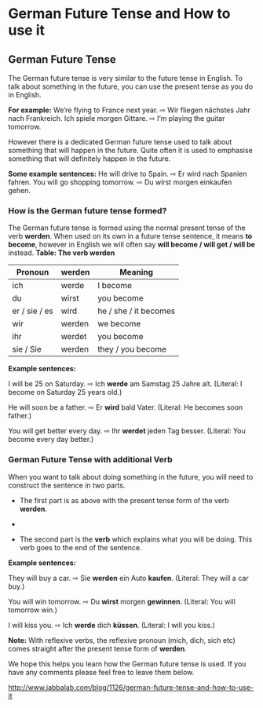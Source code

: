 # German Future Tense and How to use it



## German Future Tense

The German future tense is very similar to the future tense in English. To talk about something in the future, you can use the present tense as you do in English.

**For example:**
We’re flying to France next year. ⇨ Wir fliegen nächstes Jahr nach Frankreich.
Ich spiele morgen Gittare. ⇨ I’m playing the guitar tomorrow.

However there is a dedicated German future tense used to talk about something that will happen in the future. Quite often it is used to emphasise something that will definitely happen in the future.

**Some example sentences:**
He will drive to Spain. ⇨ Er wird nach Spanien fahren.
You will go shopping tomorrow. ⇨ Du wirst morgen einkaufen gehen.

 

### How is the German future tense formed?

The German future tense is formed using the normal present tense of the verb **werden**. When used on its own in a future tense sentence, it means **to become**, however in English we will often say **will become / will get / will be** instead.
**Table: The verb werden**

| **Pronoun**   | **werden** | **Meaning**           |
| ------------- | ---------- | --------------------- |
| ich           | werde      | I become              |
| du            | wirst      | you become            |
| er / sie / es | wird       | he / she / it becomes |
| wir           | werden     | we become             |
| ihr           | werdet     | you become            |
| sie / Sie     | werden     | they / you become     |

**Example sentences:**

I will be 25 on Saturday. ⇨ Ich **werde** am Samstag 25 Jahre alt. (Literal: I become on Saturday 25 years old.)

He will soon be a father. ⇨ Er **wird** bald Vater. (Literal: He becomes soon father.)

You will get better every day. ⇨ Ihr **werdet** jeden Tag besser. (Literal: You become every day better.)

 

### German Future Tense with additional Verb

When you want to talk about doing something in the future, you will need to construct the sentence in two parts.

- The first part is as above with the present tense form of the verb **werden**.

- ​

- The second part is the **verb** which explains what you will be doing. This verb goes to the end of the sentence.

**Example sentences:**

They will buy a car. ⇨ Sie **werden** ein Auto **kaufen**. (Literal: They will a car buy.)

You will win tomorrow. ⇨ Du **wirst** morgen **gewinnen**. (Literal: You will tomorrow win.)

I will kiss you. ⇨ Ich **werde** dich **küssen**. (Literal: I will you kiss.)

**Note:** With reflexive verbs, the reflexive pronoun (mich, dich, sich etc) comes straight after the present tense form of **werden**.

We hope this helps you learn how the German future tense is used. If you have any comments please feel free to leave them below.



http://www.jabbalab.com/blog/1126/german-future-tense-and-how-to-use-it